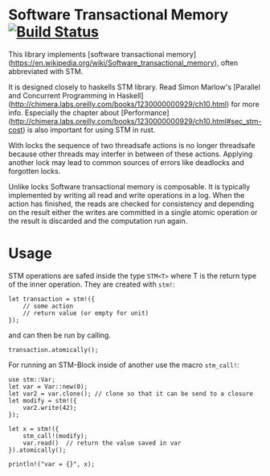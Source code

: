 # Software Transactional Memory [![Build Status](https://travis-ci.org/Marthog/rust-stm.svg?branch=master)](https://travis-ci.org/Marthog/rust-stm)


This library implements [software transactional memory]
(https://en.wikipedia.org/wiki/Software_transactional_memory),
often abbreviated with STM.

It is designed closely to haskells STM library. Read Simon Marlow's
[Parallel and Concurrent Programming in Haskell]
(http://chimera.labs.oreilly.com/books/1230000000929/ch10.html)
for more info. Especially the chapter about [Performance]
(http://chimera.labs.oreilly.com/books/1230000000929/ch10.html#sec_stm-cost)
is also important for using STM in rust.

With locks the sequence
of two threadsafe actions is no longer threadsafe because
other threads may interfer in between of these actions.
Applying another lock may lead to common sources of errors
like deadlocks and forgotten locks.

Unlike locks Software transactional memory is composable.
It is typically implemented by writing all read and write
operations in a log. When the action has finished, the reads
are checked for consistency and depending on the result
either the writes are committed in a single atomic operation
or the result is discarded and the computation run again.

# Usage

STM operations are safed inside the type `STM<T>` where T
is the return type of the inner operation. They are created with `stm!`:

```
let transaction = stm!({
    // some action
    // return value (or empty for unit)
});
```
and can then be run by calling.

```
transaction.atomically();

```

For running an STM-Block inside of another
use the macro `stm_call!`:

```
use stm::Var;
let var = Var::new(0);
let var2 = var.clone(); // clone so that it can be send to a closure
let modify = stm!({
    var2.write(42);
});

let x = stm!({
    stm_call!(modify);
    var.read()  // return the value saved in var
}).atomically();

println!("var = {}", x);

```
